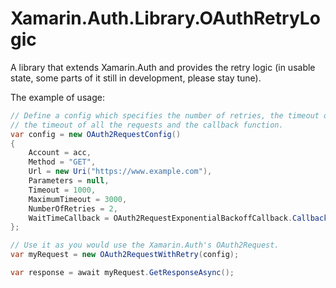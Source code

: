# Xamarin.Auth.Library.OAuthRetryLogic
A library that extends Xamarin.Auth and provides the retry logic (in usable state, some parts of it still in development, please stay tune).

The example of usage:
```csharp
// Define a config which specifies the number of retries, the timeout of a single request, 
// the timeout of all the requests and the callback function.
var config = new OAuth2RequestConfig()
{
    Account = acc,
    Method = "GET",
    Url = new Uri("https://www.example.com"),
    Parameters = null,
    Timeout = 1000,
    MaximumTimeout = 3000,
    NumberOfRetries = 2,
    WaitTimeCallback = OAuth2RequestExponentialBackoffCallback.Callback
};

// Use it as you would use the Xamarin.Auth's OAuth2Request.
var myRequest = new OAuth2RequestWithRetry(config);

var response = await myRequest.GetResponseAsync();
```
